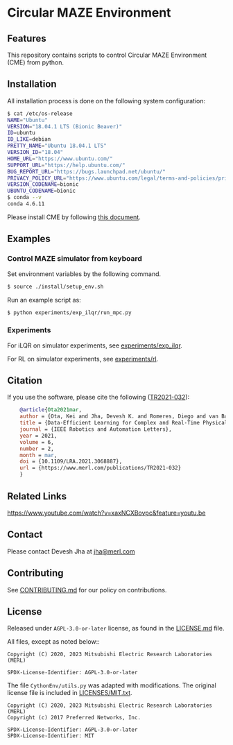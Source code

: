 <!--
Copyright (C) 2020, 2023 Mitsubishi Electric Research Laboratories (MERL)

SPDX-License-Identifier: AGPL-3.0-or-later
-->

# Circular MAZE Environment

## Features

This repository contains scripts to control Circular MAZE Environment (CME) from python.

## Installation

All installation process is done on the following system configuration:

```bash
$ cat /etc/os-release
NAME="Ubuntu"
VERSION="18.04.1 LTS (Bionic Beaver)"
ID=ubuntu
ID_LIKE=debian
PRETTY_NAME="Ubuntu 18.04.1 LTS"
VERSION_ID="18.04"
HOME_URL="https://www.ubuntu.com/"
SUPPORT_URL="https://help.ubuntu.com/"
BUG_REPORT_URL="https://bugs.launchpad.net/ubuntu/"
PRIVACY_POLICY_URL="https://www.ubuntu.com/legal/terms-and-policies/privacy-policy"
VERSION_CODENAME=bionic
UBUNTU_CODENAME=bionic
$ conda --v
conda 4.6.11
```

Please install CME by following [this document](./install_maze_simulator.md).

## Examples

### Control MAZE simulator from keyboard

Set environment variables by the following command.

```bash
$ source ./install/setup_env.sh
```

Run an example script as:

```bash
$ python experiments/exp_ilqr/run_mpc.py
```

### Experiments

For iLQR on simulator experiments, see [experiments/exp_ilqr](experiments/exp_ilqr/README.md).

For RL on simulator experiments, see [experiments/rl](experiments/rl/README.md).

## Citation

If you use the software, please cite the following ([TR2021-032](https://merl.com/publications/docs/TR2021-032.pdf)):

```BibTeX
    @article{Ota2021mar,
    author = {Ota, Kei and Jha, Devesh K. and Romeres, Diego and van Baar, Jeroen and Smith, Kevin and Semistsu, Takayuki and Oiki, Tomoaki and Sullivan, Alan and Nikovski, Daniel N. and Tenenbaum, Joshua B.},
    title = {Data-Efficient Learning for Complex and Real-Time Physical Problem Solving using Augmented Simulation},
    journal = {IEEE Robotics and Automation Letters},
    year = 2021,
    volume = 6,
    number = 2,
    month = mar,
    doi = {10.1109/LRA.2021.3068887},
    url = {https://www.merl.com/publications/TR2021-032}
    }
```

## Related Links

https://www.youtube.com/watch?v=xaxNCXBovpc&feature=youtu.be

## Contact

Please contact Devesh Jha at jha@merl.com

## Contributing

See [CONTRIBUTING.md](CONTRIBUTING.md) for our policy on contributions.

## License

Released under `AGPL-3.0-or-later` license, as found in the [LICENSE.md](LICENSE.md) file.

All files, except as noted below::

```
Copyright (C) 2020, 2023 Mitsubishi Electric Research Laboratories (MERL)

SPDX-License-Identifier: AGPL-3.0-or-later
```

The file `CythonEnv/utils.py` was adapted with modifications. The original license file is included in [LICENSES/MIT.txt](LICENSES/MIT.txt).

```
Copyright (C) 2020, 2023 Mitsubishi Electric Research Laboratories (MERL)
Copyright (c) 2017 Preferred Networks, Inc.

SPDX-License-Identifier: AGPL-3.0-or-later
SPDX-License-Identifier: MIT
```
